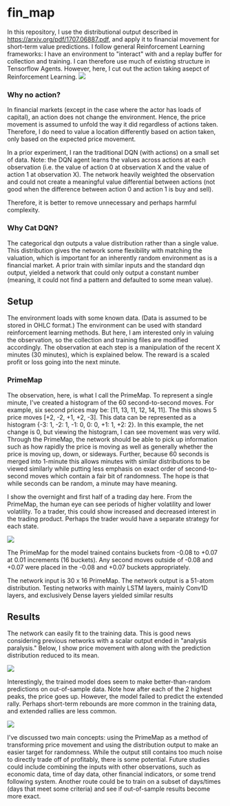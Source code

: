 # fin_map

In this repository, I use the distributional output described in https://arxiv.org/pdf/1707.06887.pdf, and apply it to financial movement for short-term value predictions. I follow general Reinforcement Learning frameworks: I have an environment to "interact" with and a replay buffer for collection and training. I can therefore use much of existing structure in Tensorflow Agents. However, here, I cut out the action taking asepct of Reinforcement Learning.
<img src="https://user-images.githubusercontent.com/48815706/77218908-724b5b00-6afe-11ea-85c8-dc91f554981c.gif" />
<h3>Why no action?</h2>
<p>
In financial markets (except in the case where the actor has loads of capital), an action does not change the environment. Hence, the price movement is assumed to unfold the way it did regardless of actions taken. Therefore, I do need to value a location differently based on action taken, only based on the expected price movement. </p>
<p>In a prior experiment, I ran the traditional DQN (with actions) on a small set of data. Note: the DQN agent learns the values across actions at each observation (i.e. the value of action 0 at observation X and the value of action 1 at observation X). The network heavily weighted the observation and could not create a meaningful value differential between actions (not good when the difference between action 0 and action 1 is buy and sell).</p>
<p>Therefore, it is better to remove unnecessary and perhaps harmful complexity.
</p>
<h3>Why Cat DQN?</h2>
<p>
The categorical dqn outputs a value distribution rather than a single value. This distribution gives the network some flexibility with matching the valuation, which is important for an inherently random environment as is a financial market. A prior train with similar inputs and the standard dqn output, yielded a network that could only output a constant number (meaning, it could not find a pattern and defaulted to some mean value).
</p>
<h2>Setup</h2>
<p>The environment loads with some known data. (Data is assumed to be stored in OHLC format.) The environment can be used with standard reinforcement learning methods. But here, I am interested only in valuing the observation, so the collection and training files are modified accordingly. The observation at each step is a manipulation of the recent X minutes (30 minutes), which is explained below. The reward is a scaled profit or loss going into the next minute.</p>
<h3>PrimeMap</h3>
<p>
The observation, here, is what I call the PrimeMap. To represent a single minute, I've created a histogram of the 60 second-to-second moves. For example, six second prices may be: [11, 13, 11, 12, 14, 11]. The this shows 5 price moves [+2, -2, +1, +2, -3]. This data can be represented as a histogram {-3: 1, -2: 1, -1: 0, 0: 0, +1: 1, +2: 2}. In this example, the net change is 0, but viewing the histogram, I can see movement was very wild. Through the PrimeMap, the network should be able to pick up information such as how rapidly the price is moving as well as generally whether the price is moving up, down, or sideways. Further, because 60 seconds is merged into 1-minute this allows minutes with similar distributions to be viewed similarly while putting less emphasis on exact order of second-to-second moves which contain a fair bit of randomness. The hope is that while seconds can be random, a minute may have meaning.
  </p>
  <p>
I show the overnight and first half of a trading day here. From the PrimeMap, the human eye can see periods of higher volatility and lower volatility. To a trader, this could show increased and decreased interest in the trading product. Perhaps the trader would have a separate strategy for each state.</p>
<img src="https://user-images.githubusercontent.com/48815706/77219367-2cdd5c80-6b03-11ea-9c8f-d966e2b6c29d.png">  
<p>The PrimeMap for the model trained contains buckets from -0.08 to +0.07 at 0.01 increments (16 buckets). Any second moves outside of -0.08 and +0.07 were placed in the -0.08 and +0.07 buckets appropriately. </p>
<p>The network input is 30 x 16 PrimeMap. The network output is a 51-atom distribution. Testing networks with mainly LSTM layers, mainly Conv1D layers, and exclusively Dense layers yielded similar results</p>
 
<h2>Results</h2>
<p>The network can easily fit to the training data. This is good news considering previous networks with a scalar output ended in "analysis paralysis." Below, I show price movement with along with the prediction distribution reduced to its mean.
  </p>
  <img src="https://user-images.githubusercontent.com/48815706/77219814-4e404780-6b07-11ea-9eab-f06bcf14e6be.png">
<p>
 Interestingly, the trained model does seem to make better-than-random predictions on out-of-sample data. Note how after each of the 2 highest peaks, the price goes up. However, the model failed to predict the extended rally. Perhaps short-term rebounds are more common in the training data, and extended rallies are less common.
</p>
<img src="https://user-images.githubusercontent.com/48815706/77219817-4ed8de00-6b07-11ea-8877-3a94e2009266.png">
<p>I've discussed two main concepts: using the PrimeMap as a method of transforming price movement and using the distribution output to make an easier target for randomness. While the output still contains too much noise to directly trade off of profitably, there is some potential. Future studies could include combining the inputs with other observations, such as economic data, time of day data, other financial indicators, or some trend following system. Another route could be to train on a subset of days/times (days that meet some criteria) and see if out-of-sample results become more exact.</p>

